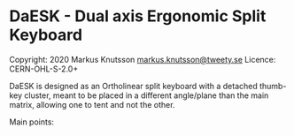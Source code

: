 # DaESK - Dual axis Ergonomic Split Keyboard
Copyright: 2020 Markus Knutsson <markus.knutsson@tweety.se>
Licence:   CERN-OHL-S-2.0+

DaESK is designed as an Ortholinear split keyboard with a detached thumb-key cluster, 
meant to be placed in a different angle/plane than the main matrix, allowing one to tent and not the other.

Main points:
